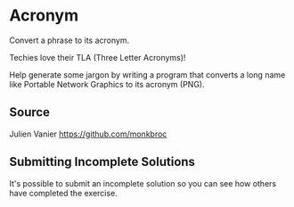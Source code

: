 # Acronym

Convert a phrase to its acronym.

Techies love their TLA (Three Letter Acronyms)!

Help generate some jargon by writing a program that converts a long name like Portable Network Graphics to its acronym (PNG).
## Source

Julien Vanier https://github.com/monkbroc

## Submitting Incomplete Solutions
It's possible to submit an incomplete solution so you can see how others have completed the exercise.
